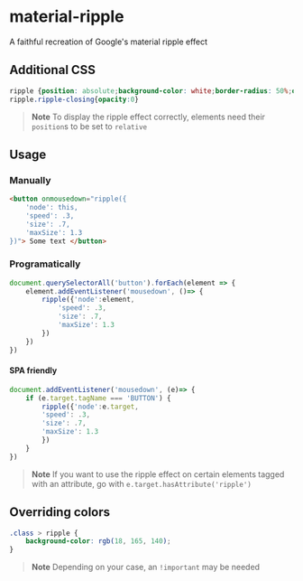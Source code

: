 # material-ripple
A faithful recreation of Google's material ripple effect

## Additional CSS
```css
ripple {position: absolute;background-color: white;border-radius: 50%;opacity: .3;pointer-events: none;}
ripple.ripple-closing{opacity:0}
```

> **Note**
> To display the ripple effect correctly, elements need their `position`s to be set to `relative`

## Usage
### Manually
```html
<button onmousedown="ripple({
	'node': this,
	'speed': .3,
	'size': .7,
	'maxSize': 1.3
})"> Some text </button>
```

### Programatically
```javascript
document.querySelectorAll('button').forEach(element => {
	element.addEventListener('mousedown', ()=> {
		ripple({'node':element,
			'speed': .3,
			'size': .7,
			'maxSize': 1.3
		})
	})
})
```

#### SPA friendly
```javascript
document.addEventListener('mousedown', (e)=> {
    if (e.target.tagName === 'BUTTON') {
        ripple({'node':e.target,
		'speed': .3,
		'size': .7,
		'maxSize': 1.3
        })
    }
})
```
> **Note**
> If you want to use the ripple effect on certain elements tagged with an attribute, go with `e.target.hasAttribute('ripple')`

## Overriding colors
```css
.class > ripple {
	background-color: rgb(18, 165, 140);
}
```
> **Note**
> Depending on your case, an `!important` may be needed
